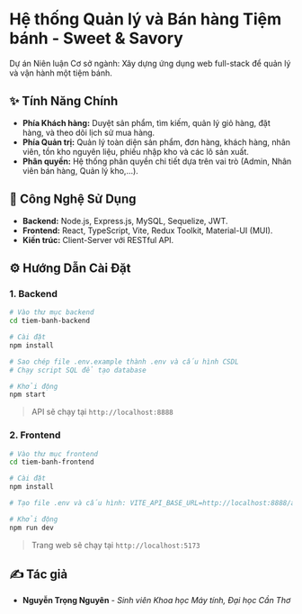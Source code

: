 # Hệ thống Quản lý và Bán hàng Tiệm bánh - Sweet & Savory

Dự án Niên luận Cơ sở ngành: Xây dựng ứng dụng web full-stack để quản lý và vận hành một tiệm bánh.

## ✨ Tính Năng Chính

- **Phía Khách hàng:** Duyệt sản phẩm, tìm kiếm, quản lý giỏ hàng, đặt hàng, và theo dõi lịch sử mua hàng.
- **Phía Quản trị:** Quản lý toàn diện sản phẩm, đơn hàng, khách hàng, nhân viên, tồn kho nguyên liệu, phiếu nhập kho và các lô sản xuất.
- **Phân quyền:** Hệ thống phân quyền chi tiết dựa trên vai trò (Admin, Nhân viên bán hàng, Quản lý kho,...).

## 🚀 Công Nghệ Sử Dụng

- **Backend:** Node.js, Express.js, MySQL, Sequelize, JWT.
- **Frontend:** React, TypeScript, Vite, Redux Toolkit, Material-UI (MUI).
- **Kiến trúc:** Client-Server với RESTful API.

## ⚙️ Hướng Dẫn Cài Đặt

### 1. Backend

```bash
# Vào thư mục backend
cd tiem-banh-backend

# Cài đặt
npm install

# Sao chép file .env.example thành .env và cấu hình CSDL
# Chạy script SQL để tạo database

# Khởi động
npm start
```

> API sẽ chạy tại `http://localhost:8888`

### 2. Frontend

```bash
# Vào thư mục frontend
cd tiem-banh-frontend

# Cài đặt
npm install

# Tạo file .env và cấu hình: VITE_API_BASE_URL=http://localhost:8888/api

# Khởi động
npm run dev
```

> Trang web sẽ chạy tại `http://localhost:5173`

## ✍️ Tác giả

- **Nguyễn Trọng Nguyên** - _Sinh viên Khoa học Máy tính, Đại học Cần Thơ_
